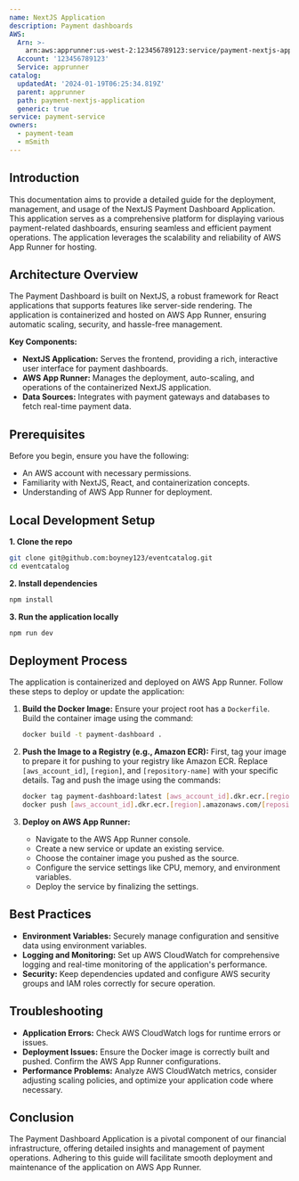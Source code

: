 ```yaml
---
name: NextJS Application
description: Payment dashboards
AWS:
  Arn: >-
    arn:aws:apprunner:us-west-2:123456789123:service/payment-nextjs-app/a0b4839c972747c0befbd0ed2ee178cb
  Account: '123456789123'
  Service: apprunner
catalog:
  updatedAt: '2024-01-19T06:25:34.819Z'
  parent: apprunner
  path: payment-nextjs-application
  generic: true
service: payment-service
owners:
  - payment-team
  - mSmith
---
```



## Introduction

This documentation aims to provide a detailed guide for the deployment, management, and usage of the NextJS Payment Dashboard Application. This application serves as a comprehensive platform for displaying various payment-related dashboards, ensuring seamless and efficient payment operations. The application leverages the scalability and reliability of AWS App Runner for hosting.

## Architecture Overview

The Payment Dashboard is built on NextJS, a robust framework for React applications that supports features like server-side rendering. The application is containerized and hosted on AWS App Runner, ensuring automatic scaling, security, and hassle-free management.

**Key Components:**
- **NextJS Application:** Serves the frontend, providing a rich, interactive user interface for payment dashboards.
- **AWS App Runner:** Manages the deployment, auto-scaling, and operations of the containerized NextJS application.
- **Data Sources:** Integrates with payment gateways and databases to fetch real-time payment data.

## Prerequisites

Before you begin, ensure you have the following:
- An AWS account with necessary permissions.
- Familiarity with NextJS, React, and containerization concepts.
- Understanding of AWS App Runner for deployment.

## Local Development Setup

**1. Clone the repo**

```sh
git clone git@github.com:boyney123/eventcatalog.git
cd eventcatalog
```

**2. Install dependencies**
```sh
npm install
```

**3. Run the application locally**
```sh
npm run dev
```

## Deployment Process

The application is containerized and deployed on AWS App Runner. Follow these steps to deploy or update the application:

1. **Build the Docker Image:**
   Ensure your project root has a `Dockerfile`. Build the container image using the command:
   ```sh
   docker build -t payment-dashboard .
   ```

2. **Push the Image to a Registry (e.g., Amazon ECR):**
   First, tag your image to prepare it for pushing to your registry like Amazon ECR. Replace `[aws_account_id]`, `[region]`, and `[repository-name]` with your specific details. Tag and push the image using the commands:
   ```sh
   docker tag payment-dashboard:latest [aws_account_id].dkr.ecr.[region].amazonaws.com/[repository-name]:latest
   docker push [aws_account_id].dkr.ecr.[region].amazonaws.com/[repository-name]:latest
   ```

3. **Deploy on AWS App Runner:**
   - Navigate to the AWS App Runner console.
   - Create a new service or update an existing service.
   - Choose the container image you pushed as the source.
   - Configure the service settings like CPU, memory, and environment variables.
   - Deploy the service by finalizing the settings.

## Best Practices

- **Environment Variables:** Securely manage configuration and sensitive data using environment variables.
- **Logging and Monitoring:** Set up AWS CloudWatch for comprehensive logging and real-time monitoring of the application's performance.
- **Security:** Keep dependencies updated and configure AWS security groups and IAM roles correctly for secure operation.

## Troubleshooting

- **Application Errors:** Check AWS CloudWatch logs for runtime errors or issues.
- **Deployment Issues:** Ensure the Docker image is correctly built and pushed. Confirm the AWS App Runner configurations.
- **Performance Problems:** Analyze AWS CloudWatch metrics, consider adjusting scaling policies, and optimize your application code where necessary.

## Conclusion

The Payment Dashboard Application is a pivotal component of our financial infrastructure, offering detailed insights and management of payment operations. Adhering to this guide will facilitate smooth deployment and maintenance of the application on AWS App Runner.

    